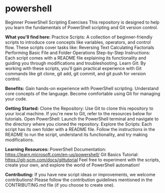 # powershell
Beginner PowerShell Scripting Exercises
This repository is designed to help you learn the fundamentals of PowerShell scripting and Git version control.

**What you'll find here:**
Practice Scripts: A collection of beginner-friendly scripts to introduce core concepts like variables, operators, and control flow. These scripts cover tasks like:
Reversing Text
Calculating Factorials
Performing Basic File and Folder Operations
Step-by-Step Instructions: Each script comes with a README file explaining its functionality and guiding you through modifications and troubleshooting.
Learn Git: By working with these scripts, you'll gain practical experience with Git commands like git clone, git add, git commit, and git push for version control.

**Benefits:**
Gain hands-on experience with PowerShell scripting.
Understand core concepts of the language.
Become comfortable using Git for managing your code.

**Getting Started:**
Clone the Repository: Use Git to clone this repository to your local machine. If you're new to Git, refer to the resources below for tutorials.
Open PowerShell: Launch the PowerShell terminal and navigate to the directory where you cloned the repository.
Explore the Scripts: Each script has its own folder with a README file. Follow the instructions in the README to run the script, understand its functionality, and try making modifications.

**Learning Resources:**
PowerShell Documentation: https://learn.microsoft.com/en-us/powershell/
Git Basics Tutorial: https://git-scm.com/docs/gittutorial
Feel free to experiment with the scripts, create your own, and explore the world of PowerShell automation!

**Contributing:**
If you have new script ideas or improvements, we welcome contributions!  Please follow the contribution guidelines mentioned in the CONTRIBUTING.md file (if you choose to create one).
